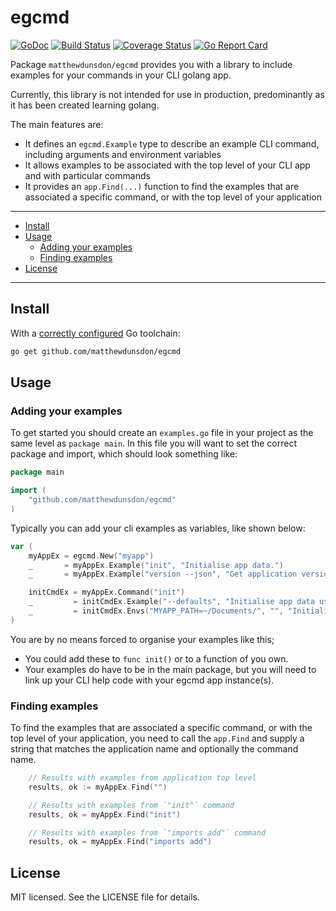 # egcmd
[![GoDoc](https://godoc.org/github.com/matthewdunsdon/egcmd?status.svg)](https://godoc.org/github.com/matthewdunsdon/egcmd)
[![Build Status](https://travis-ci.org/matthewdunsdon/egcmd.svg?branch=master)](https://travis-ci.org/matthewdunsdon/egcmd)
[![Coverage Status](https://coveralls.io/repos/github/matthewdunsdon/egcmd/badge.svg?branch=master)](https://coveralls.io/github/matthewdunsdon/egcmd?branch=master)
[![Go Report Card](https://goreportcard.com/badge/github.com/matthewdunsdon/egcmd)](https://goreportcard.com/report/github.com/matthewdunsdon/egcmd)

Package `matthewdunsdon/egcmd` provides you with a library to include examples for your commands in your CLI golang app.

Currently, this library is not intended for use in production, predominantly as it has been created learning golang.

The main features are:

* It defines an `egcmd.Example` type to describe an example CLI command, including arguments and environment variables
* It allows examples to be associated with the top level of your CLI app and with particular commands
* It provides an `app.Find(...)` function to find the examples that are associated a specific command, or with the top level of your application

---

* [Install](#install)
* [Usage](#usage)
  * [Adding your examples](#adding_your_examples)
  * [Finding examples](#finding_examples)
* [License](./LICENSE)

---

## Install

With a [correctly configured](https://golang.org/doc/install#testing) Go toolchain:

```sh
go get github.com/matthewdunsdon/egcmd
```

## Usage

### Adding your examples

To get started you should create an `examples.go` file in your project as the same level as `package main`.  In this file you will want to set the correct package and import, which should look something like:

```go
package main

import (
	"github.com/matthewdunsdon/egcmd"
)
```

Typically you can add your cli examples as variables, like shown below:

```go
var (
	myAppEx = egcmd.New("myapp")
	_       = myAppEx.Example("init", "Initialise app data.")
	_       = myAppEx.Example("version --json", "Get application version details in json format.")

	initCmdEx = myAppEx.Command("init")
	_         = initCmdEx.Example("--defaults", "Initialise app data using the recommended defaults")
	_         = initCmdEx.Envs("MYAPP_PATH=~/Documents/", "", "Initialise app data to custom location using MYAPP_PATH")
)
```

You are by no means forced to organise your examples like this;

- You could add these to `func init()` or to a function of you own.
- Your examples do have to be in the main package, but you will need to link up your CLI help code with your egcmd app instance(s).

### Finding examples

To find the examples that are associated a specific command, or with the top level of your application, you need to call the `app.Find` and supply a string that matches the application name and optionally the command name.

```go
	// Results with examples from application top level
	results, ok := myAppEx.Find("")

	// Results with examples from `"init"` command
	results, ok = myAppEx.Find("init")

	// Results with examples from `"imports add"` command
	results, ok = myAppEx.Find("imports add")
```

## License

MIT licensed. See the LICENSE file for details.
